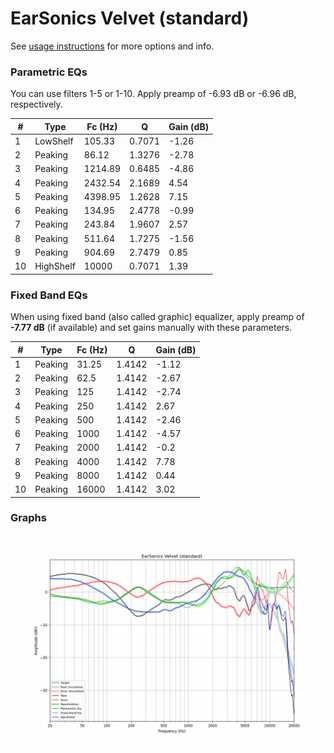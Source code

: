 # EarSonics Velvet (standard)
See [usage instructions](https://github.com/jaakkopasanen/AutoEq#usage) for more options and info.

### Parametric EQs
You can use filters 1-5 or 1-10. Apply preamp of -6.93 dB or -6.96 dB, respectively.

|   # | Type      |   Fc (Hz) |      Q |   Gain (dB) |
|-----|-----------|-----------|--------|-------------|
|   1 | LowShelf  |    105.33 | 0.7071 |       -1.26 |
|   2 | Peaking   |     86.12 | 1.3276 |       -2.78 |
|   3 | Peaking   |   1214.89 | 0.6485 |       -4.86 |
|   4 | Peaking   |   2432.54 | 2.1689 |        4.54 |
|   5 | Peaking   |   4398.95 | 1.2628 |        7.15 |
|   6 | Peaking   |    134.95 | 2.4778 |       -0.99 |
|   7 | Peaking   |    243.84 | 1.9607 |        2.57 |
|   8 | Peaking   |    511.64 | 1.7275 |       -1.56 |
|   9 | Peaking   |    904.69 | 2.7479 |        0.85 |
|  10 | HighShelf |  10000    | 0.7071 |        1.39 |

### Fixed Band EQs
When using fixed band (also called graphic) equalizer, apply preamp of **-7.77 dB** (if available) and set gains manually with these parameters.

|   # | Type    |   Fc (Hz) |      Q |   Gain (dB) |
|-----|---------|-----------|--------|-------------|
|   1 | Peaking |     31.25 | 1.4142 |       -1.12 |
|   2 | Peaking |     62.5  | 1.4142 |       -2.67 |
|   3 | Peaking |    125    | 1.4142 |       -2.74 |
|   4 | Peaking |    250    | 1.4142 |        2.67 |
|   5 | Peaking |    500    | 1.4142 |       -2.46 |
|   6 | Peaking |   1000    | 1.4142 |       -4.57 |
|   7 | Peaking |   2000    | 1.4142 |       -0.2  |
|   8 | Peaking |   4000    | 1.4142 |        7.78 |
|   9 | Peaking |   8000    | 1.4142 |        0.44 |
|  10 | Peaking |  16000    | 1.4142 |        3.02 |

### Graphs
![](./EarSonics%20Velvet%20(standard).png)
